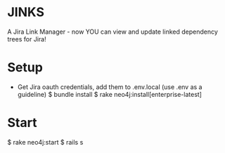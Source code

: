 # JINKS
A Jira Link Manager - now YOU can view and update linked dependency trees for Jira!

# Setup
* Get Jira oauth credentials, add them to .env.local (use .env as a guideline)
$ bundle install
$ rake neo4j:install[enterprise-latest]

# Start
$ rake neo4j:start
$ rails s
